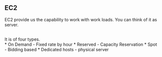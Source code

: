 ## EC2
EC2 provide us the capability to work with work loads. You can think of it as server. <br>

<br>
It is of four types. <br>
  * On Demand - Fixed rate by hour
  * Reserved - Capacity Reservation
  * Spot - Bidding based
  * Dedicated hosts - physical server
